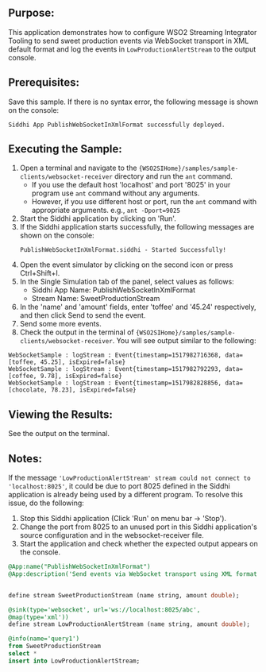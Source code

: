 ## Purpose:
This application demonstrates how to configure WSO2 Streaming Integrator Tooling to send sweet production events via WebSocket transport in XML default format and log the events in `LowProductionAlertStream` to the output console.

## Prerequisites:
Save this sample. If there is no syntax error, the following message is shown on the console:
```
Siddhi App PublishWebSocketInXmlFormat successfully deployed.
```

## Executing the Sample:
1) Open a terminal and navigate to the `{WSO2SIHome}/samples/sample-clients/websocket-receiver` directory and run the `ant` command.
	* If you use the default host 'localhost' and port '8025' in your program use `ant` command without any arguments.
	* However, if you use different host or port, run the `ant` command with appropriate arguments.
	e.g., `ant -Dport=9025`
2) Start the Siddhi application by clicking on 'Run'.
3) If the Siddhi application starts successfully, the following messages are shown on the console:
	```
	PublishWebSocketInXmlFormat.siddhi - Started Successfully!
	```
4) Open the event simulator by clicking on the second icon or press Ctrl+Shift+I.
5) In the Single Simulation tab of the panel, select values as follows:
	* Siddhi App Name: PublishWebSocketInXmlFormat
	* Stream Name: SweetProductionStream
6) In the 'name' and 'amount' fields, enter 'toffee' and '45.24' respectively, and then click Send to send the event.
7) Send some more events.
8) Check the output in the terminal of `{WSO2SIHome}/samples/sample-clients/websocket-receiver`. You will see output similar to the following:
```
WebSocketSample : logStream : Event{timestamp=1517982716368, data=[toffee, 45.25], isExpired=false}
WebSocketSample : logStream : Event{timestamp=1517982792293, data=[coffee, 9.78], isExpired=false}
WebSocketSample : logStream : Event{timestamp=1517982828856, data=[chocolate, 78.23], isExpired=false}
```

## Viewing the Results:
See the output on the terminal.

## Notes:
If the message `'LowProductionAlertStream' stream could not connect to 'localhost:8025'`, it could be due to port 8025 defined in the Siddhi application is already being used by a different program. To resolve this issue, do the following:
1) Stop this Siddhi application (Click 'Run' on menu bar -> 'Stop').
2) Change the port from 8025 to an unused port in this Siddhi application's source configuration and in the websocket-receiver file.
3) Start the application and check whether the expected output appears on the console.

```sql
@App:name("PublishWebSocketInXmlFormat")
@App:description('Send events via WebSocket transport using XML format')


define stream SweetProductionStream (name string, amount double);

@sink(type='websocket', url='ws://localhost:8025/abc',
@map(type='xml'))
define stream LowProductionAlertStream (name string, amount double);

@info(name='query1')
from SweetProductionStream
select *
insert into LowProductionAlertStream;
```